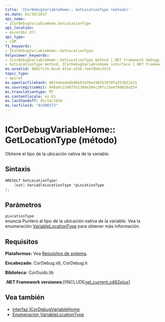 ```yaml
---
title: 'ICorDebugVariableHome:: GetLocationType (método)'
ms.date: 03/30/2017
api_name:
- ICorDebugVariableHome.GetLocationType
api_location:
- mscordbi.dll
api_type:
- COM
f1_keywords:
- ICorDebugVariableHome::GetLocationType
helpviewer_keywords:
- ICorDebugVariableHome::GetLocationType method [.NET Framework debugging]
- GetLocationType method, ICorDebugVariableHome interface [.NET Framework debugging]
ms.assetid: 88027c55-8ec6-4f1e-a55b-7eefdbbc3515
topic_type:
- apiref
ms.openlocfilehash: 8874deede8b46b93df0e298fb3970fa153b51415
ms.sourcegitcommit: 046a9c22487551360e20ec39fc21eef99820a254
ms.translationtype: MT
ms.contentlocale: es-ES
ms.lasthandoff: 05/14/2020
ms.locfileid: "83396573"
---
```

# <a name="icordebugvariablehomegetlocationtype-method"></a>ICorDebugVariableHome:: GetLocationType (método)
Obtiene el tipo de la ubicación nativa de la variable.  
  
## <a name="syntax"></a>Sintaxis  
  
```cpp  
HRESULT GetLocationType(  
    [out] VariableLocationType *pLocationType  
);  
```  
  
## <a name="parameters"></a>Parámetros  
 `pLocationType`  
 enuncia Puntero al tipo de la ubicación nativa de la variable.  Vea la enumeración [VariableLocationType](variablelocationtype-enumeration.md) para obtener más información.  
  
## <a name="requirements"></a>Requisitos  
 **Plataformas:** Vea [Requisitos de sistema](../../get-started/system-requirements.md).  
  
 **Encabezado:** CorDebug.idl, CorDebug.h  
  
 **Biblioteca:** CorGuids.lib  
  
 **.NET Framework versiones:**[!INCLUDE[net_current_v462plus](../../../../includes/net-current-v462plus-md.md)]  
  
## <a name="see-also"></a>Vea también

- [Interfaz ICorDebugVariableHome](icordebugvariablehome-interface.md)
- [Enumeración VariableLocationType](variablelocationtype-enumeration.md)
